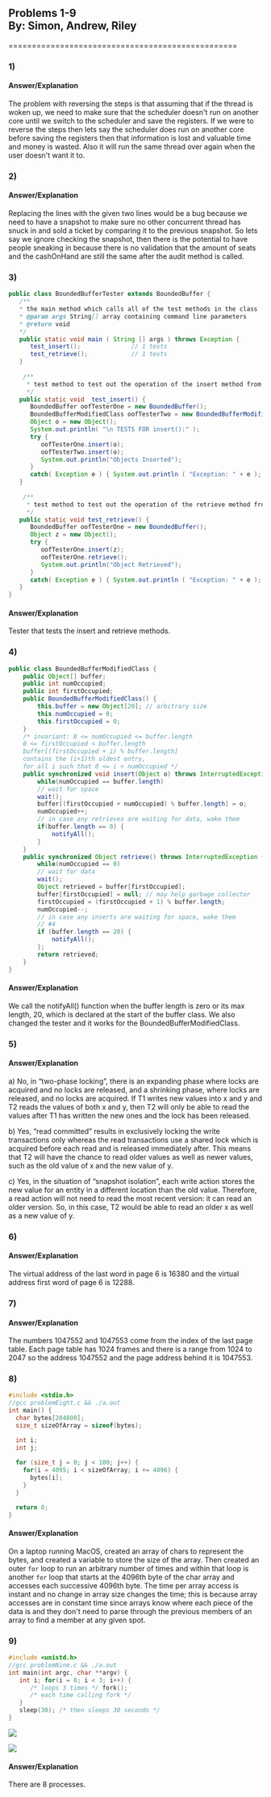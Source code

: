 ## **Problems 1-9** <br> By: Simon, Andrew, Riley

=================================================

### 1)

#### Answer/Explanation

The problem with reversing the steps is that assuming that if the thread is woken up, we need to make sure that the scheduler doesn't run on another core until we switch to the scheduler and save the registers. If we were to reverse the steps then lets say the scheduler does run on another core before saving the registers then that information is lost and valuable time and money is wasted. Also it will run the same thread over again when the user doesn't want it to.

### 2)

#### Answer/Explanation

Replacing the lines with the given two lines would be a bug because we need to have a snapshot to make sure no other concurrent thread has snuck in and sold a ticket by comparing it to the previous snapshot. So lets say we ignore checking the snapshot, then there is the potential to have people sneaking in because there is no validation that the amount of seats and the cashOnHand are still the same after the audit method is called.

### 3)

```java
public class BoundedBufferTester extends BoundedBuffer {
   /**
   * the main method which calls all of the test methods in the class
   * @param args String[] array containing command line parameters
   * @return void
   */
   public static void main ( String [] args ) throws Exception {
      test_insert();              // 1 tests
      test_retrieve();            // 1 tests
   }
     
    /**
     * test method to test out the operation of the insert method from BoundedBuffer
     */
   public static void  test_insert() {
      BoundedBuffer oofTesterOne = new BoundedBuffer();
      BoundedBufferModifiedClass oofTesterTwo = new BoundedBufferModifiedClass();
      Object o = new Object();
      System.out.println( "\n TESTS FOR insert():" );
      try { 
         oofTesterOne.insert(o);
         oofTesterTwo.insert(o);
         System.out.println("Objects Inserted");
      }
      catch( Exception e ) { System.out.println ( "Exception: " + e ); }
   }
  
    /**
     * test method to test out the operation of the retrieve method from BoundedBuffer
     */
   public static void test_retrieve() {
      BoundedBuffer oofTesterOne = new BoundedBuffer();
      Object z = new Object();
      try { 
         oofTesterOne.insert(z);
         oofTesterOne.retrieve();
         System.out.println("Object Retrieved");
      }
      catch( Exception e ) { System.out.println ( "Exception: " + e ); }
   }
}
```

#### Answer/Explanation

Tester that tests the insert and retrieve methods.

### 4)

```java
public class BoundedBufferModifiedClass {
    public Object[] buffer;
    public int numOccupied;
    public int firstOccupied;
    public BoundedBufferModifiedClass() {
        this.buffer = new Object[20]; // arbitrary size
        this.numOccupied = 0;
        this.firstOccupied = 0;
    }
    /* invariant: 0 <= numOccupied <= buffer.length
    0 <= firstOccupied < buffer.length
    buffer[(firstOccupied + i) % buffer.length]
    contains the (i+1)th oldest entry,
    for all i such that 0 <= i < numOccupied */
    public synchronized void insert(Object o) throws InterruptedException {
        while(numOccupied == buffer.length)
        // wait for space
        wait();
        buffer[(firstOccupied + numOccupied) % buffer.length] = o;
        numOccupied++;
        // in case any retrieves are waiting for data, wake them
        if(buffer.length == 0) {
            notifyAll();
        }
    }
    public synchronized Object retrieve() throws InterruptedException {
        while(numOccupied == 0)
        // wait for data
        wait();
        Object retrieved = buffer[firstOccupied];
        buffer[firstOccupied] = null; // may help garbage collector
        firstOccupied = (firstOccupied + 1) % buffer.length;
        numOccupied--;
        // in case any inserts are waiting for space, wake them
        // #4
        if (buffer.length == 20) {
            notifyAll();
        }; 
        return retrieved;
    }
}
```

#### Answer/Explanation

We call the notifyAll() function when the buffer length is zero or its max length, 20, which is declared at the start of the buffer class. We also changed the tester and it works for the BoundedBufferModifiedClass.

### 5)

#### Answer/Explanation

a) No, in “two-phase locking”, there is an expanding phase where locks are acquired and no locks are released, and a shrinking phase, where locks are released, and no locks are acquired. If T1 writes new values into x and y and T2 reads the values of both x and y, then T2 will only be able to read the values after T1 has written the new ones and the lock has been released.

b) Yes, “read committed” results in exclusively locking the write transactions only whereas the read transactions use a shared lock which is acquired before each read and is released immediately after. This means that T2 will have the chance to read older values as well as newer values, such as the old value of x and the new value of y.

c) Yes, in the situation of “snapshot isolation”, each write action stores the new value for an entity in a different location than the old value. Therefore, a read action will not need to read the most recent version: it can read an older version. So, in this case, T2 would be able to read an older x as well as a new value of y.

### 6)

#### Answer/Explanation

The virtual address of the last word in page 6 is 16380 and the virtual address first word of page 6 is 12288.

### 7)

#### Answer/Explanation

The numbers 1047552 and 1047553 come from the index of the last page table. Each page table has 1024 frames and there is a range from 1024 to 2047 so the address 1047552 and the page address behind it is 1047553.

### 8)

```c
#include <stdio.h>
//gcc problemEight.c && ./a.out
int main() {
  char bytes[204800];
  size_t sizeOfArray = sizeof(bytes);

  int i;
  int j;
  
  for (size_t j = 0; j < 100; j++) {
    for(i = 4095; i < sizeOfArray; i += 4096) {
      bytes[i];
    }
  }

  return 0; 
}
```

#### Answer/Explanation

On a laptop running MacOS, created an array of chars to represent the bytes, and created a variable to store the size of the array.  Then created an outer `for` loop to run an arbitrary number of times and within that loop is another `for` loop that starts at the 4096th byte of the char array and accesses each successive 4096th byte. The time per array access is instant and no change in array size changes the time; this is because array accesses are in constant time since arrays know where each piece of the data is and they don't need to parse through the previous members of an array to find a member at any given spot.

### 9)

```c
#include <unistd.h>
//gcc problemNine.c && ./a.out
int main(int argc, char **argv) {
   int i; for(i = 0; i < 3; i++) {
      /* loops 3 times */ fork();
      /* each time calling fork */
   } 
   sleep(30); /* then sleeps 30 seconds */
}
```

![](consoleListOfProcesses.jpeg)

![](familyTreeOfProcesses.jpeg)

#### Answer/Explanation

There are 8 processes.
